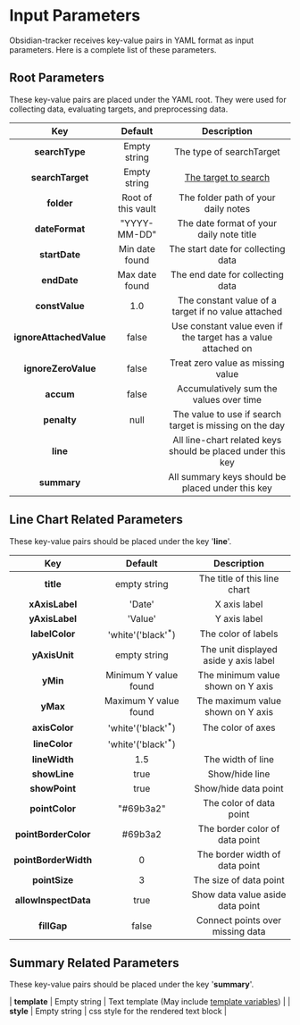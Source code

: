 # Input Parameters
Obsidian-tracker receives key-value pairs in YAML format as input parameters. Here is a complete list of these parameters.

## Root Parameters
These key-value pairs are placed under the YAML root. They were used for collecting data, evaluating targets, and preprocessing data.

| Key | Default | Description |
|:--------:|:-------:|:-----------:|
| **searchType** | Empty string | The type of searchTarget |
| **searchTarget** | Empty string | [The target to search](TargetEvaluation.md) |
| **folder** | Root of this vault | The folder path of your daily notes |
| **dateFormat** | "YYYY-MM-DD" | The date format of your daily note title |
| **startDate** | Min date found | The start date for collecting data |
| **endDate** | Max date found | The end date for collecting data |
| **constValue** | 1.0 | The constant value of a target if no value attached |
| **ignoreAttachedValue** | false | Use constant value even if the target has a value attached on |
| **ignoreZeroValue** | false | Treat zero value as missing value |
| **accum** | false | Accumulatively sum the values over time |
| **penalty** | null | The value to use if search target is missing on the day |
| **line** | | All line-chart related keys should be placed under this key |
| **summary** | | All summary keys should be placed under this key |

## Line Chart Related Parameters
These key-value pairs should be placed under the key '**line**'.

| Key | Default | Description |
|:--------:|:-----------:|:-----------:|
| **title** | empty string | The title of this line chart|
| **xAxisLabel** | 'Date' | X axis label |
| **yAxisLabel** | 'Value' | Y axis label |
| **labelColor** | 'white'('black'<sup>*</sup>) | The color of labels |
| **yAxisUnit** | empty string | The unit displayed aside y axis label |
| **yMin** | Minimum Y value found | The minimum value shown on Y axis |
| **yMax** | Maximum Y value found | The maximum value shown on Y axis |
| **axisColor** | 'white'('black'<sup>*</sup>) | The color of axes |
| **lineColor** | 'white'('black'<sup>*</sup>) | |
| **lineWidth** | 1.5 | The width of line|
| **showLine** | true | Show/hide line |
| **showPoint** | true | Show/hide data point |
| **pointColor** | "#69b3a2" | The color of data point |
| **pointBorderColor** | #69b3a2 | The border color of data point |
| **pointBorderWidth** | 0 | The border width of data point |
| **pointSize** | 3 | The size of data point |
| **allowInspectData** | true | Show data value aside data point |
| **fillGap** | false | Connect points over missing data |

## Summary Related Parameters
These key-value pairs should be placed under the key '**summary**'.

| **template** | Empty string | Text template (May include [template variables](TemplateVariables.md)) |
| **style** | Empty string | css style for the rendered text block |